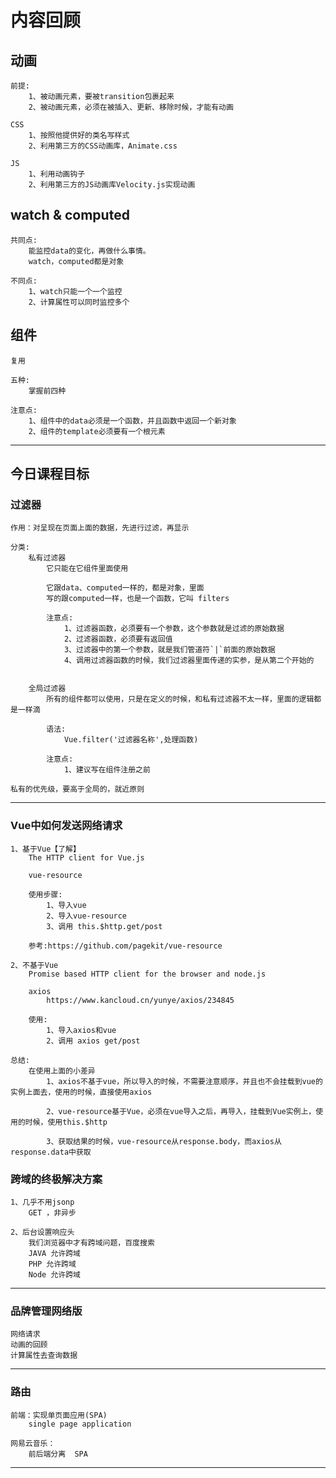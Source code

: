 # 内容回顾

## 动画
	前提:
		1、被动画元素，要被transition包裹起来
		2、被动画元素，必须在被插入、更新、移除时候，才能有动画

	CSS
		1、按照他提供好的类名写样式
		2、利用第三方的CSS动画库，Animate.css
	
	JS
		1、利用动画钩子
		2、利用第三方的JS动画库Velocity.js实现动画
		
## watch & computed
	共同点:
		能监控data的变化，再做什么事情。
		watch，computed都是对象

	不同点:
		1、watch只能一个一个监控
		2、计算属性可以同时监控多个
	
## 组件
	复用
	
	五种:
		掌握前四种
		
	注意点:
		1、组件中的data必须是一个函数，并且函数中返回一个新对象
		2、组件的template必须要有一个根元素

----------------------

## 今日课程目标

### 过滤器
	作用：对呈现在页面上面的数据，先进行过滤，再显示
	
	分类:
		私有过滤器
			它只能在它组件里面使用
			
			它跟data、computed一样的，都是对象，里面
			写的跟computed一样，也是一个函数，它叫 filters
			
			注意点:
				1、过滤器函数，必须要有一个参数，这个参数就是过滤的原始数据
				2、过滤器函数，必须要有返回值
				3、过滤器中的第一个参数，就是我们管道符`|`前面的原始数据
				4、调用过滤器函数的时候，我们过滤器里面传递的实参，是从第二个开始的
				
		
		全局过滤器
			所有的组件都可以使用，只是在定义的时候，和私有过滤器不太一样，里面的逻辑都是一样滴
			
			语法:
				Vue.filter('过滤器名称',处理函数)
			
			注意点:
				1、建议写在组件注册之前
	
	私有的优先级，要高于全局的，就近原则

-----------------------
	
### Vue中如何发送网络请求
	1、基于Vue【了解】
		The HTTP client for Vue.js
	
		vue-resource
		
		使用步骤:
			1、导入vue
			2、导入vue-resource
			3、调用 this.$http.get/post
			
		参考:https://github.com/pagekit/vue-resource
		
	2、不基于Vue
		Promise based HTTP client for the browser and node.js
	
		axios
			https://www.kancloud.cn/yunye/axios/234845
			
		使用:
			1、导入axios和vue
			2、调用 axios get/post
		
	总结:
		在使用上面的小差异
			1、axios不基于vue，所以导入的时候，不需要注意顺序，并且也不会挂载到vue的实例上面去，使用的时候，直接使用axios
			
			2、vue-resource基于Vue，必须在vue导入之后，再导入，挂载到Vue实例上，使用的时候，使用this.$http
			
			3、获取结果的时候，vue-resource从response.body，而axios从response.data中获取


### 跨域的终极解决方案
	1、几乎不用jsonp 
		GET ，非异步
		
	2、后台设置响应头
		我们浏览器中才有跨域问题，百度搜索
		JAVA 允许跨域
		PHP 允许跨域
		Node 允许跨域

-----------------------


### 品牌管理网络版
	网络请求
	动画的回顾
	计算属性去查询数据

-----------------------

### 路由
	前端：实现单页面应用(SPA)
		single page application
		
	网易云音乐：
		前后端分离  SPA
	
-----------------------